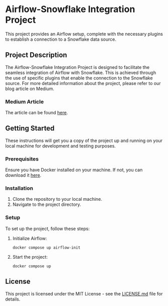 # Airflow-Snowflake Integration Project

This project provides an Airflow setup, complete with the necessary plugins to establish a connection to a Snowflake data source.

## Project Description

The Airflow-Snowflake Integration Project is designed to facilitate the seamless integration of Airflow with Snowflake. This is achieved through the use of specific plugins that enable the connection to the Snowflake source. For more detailed information about the project, please refer to our blog article on Medium.

### Medium Article

The article can be found [here](https://msvithushan.medium.com/simplified-guide-integrating-snowflake-with-airflow-0ae970b265cf).

## Getting Started

These instructions will get you a copy of the project up and running on your local machine for development and testing purposes.

### Prerequisites

Ensure you have Docker installed on your machine. If not, you can download it [here](https://www.docker.com/products/docker-desktop).

### Installation

1. Clone the repository to your local machine.
2. Navigate to the project directory.

### Setup

To set up the project, follow these steps:

1. Initialize Airflow:
   ```
   docker compose up airflow-init
   ```
2. Start the project:
   ```
   docker compose up
   ```

## License

This project is licensed under the MIT License - see the [LICENSE.md](LICENSE.md) file for details.
